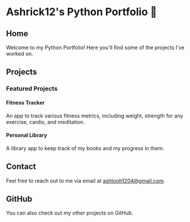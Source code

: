 # Ashrick12's Python Portfolio 👋

## Home
Welcome to my Python Portfolio! Here you'll find some of the projects I've worked on.

## Projects
### Featured Projects
#### Fitness Tracker
An app to track various fitness metrics, including weight, strength for any exercise, cardio, and meditation.

#### Personal Library
A library app to keep track of my books and my progress in them.

## Contact
Feel free to reach out to me via email at ashtonh1204@gmail.com.

## GitHub
You can also check out my other projects on GitHub.
